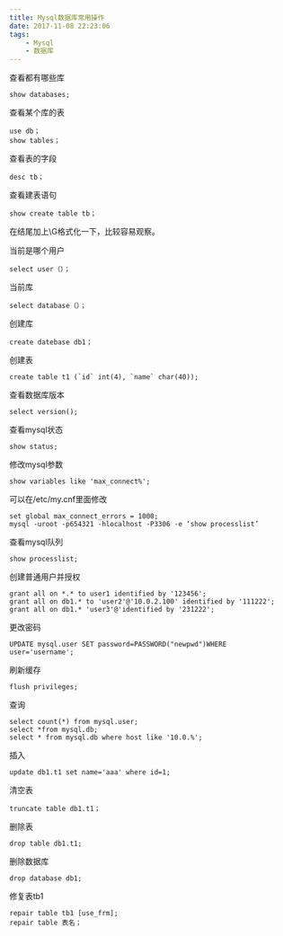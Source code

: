 ```yaml
---
title: Mysql数据库常用操作
date: 2017-11-08 22:23:06
tags:
	- Mysql
	- 数据库
---
```


查看都有哪些库
	
	show databases;

查看某个库的表
	
	use db； 
	show tables；

查看表的字段
	
	desc tb；

查看建表语句
	
	show create table tb；

在结尾加上\G格式化一下，比较容易观察。

<!-- more -->

当前是哪个用户
	
	select user（）；

当前库

	select database（）；

创建库
	
	create datebase db1；

创建表
	
	create table t1 (`id` int(4), `name` char(40));

查看数据库版本
	
	select version();

查看mysql状态
	
	show status;

修改mysql参数
	
	show variables like 'max_connect%';

可以在/etc/my.cnf里面修改

	set global max_connect_errors = 1000;
	mysql -uroot -p654321 -hlocalhost -P3306 -e ‘show processlist’

查看mysql队列
	
	show processlist;

创建普通用户并授权
	
	grant all on *.* to user1 identified by '123456';
	grant all on db1.* to 'user2'@'10.0.2.100' identified by '111222';
	grant all on db1.* 'user3'@'identified by '231222';

更改密码
	
	UPDATE mysql.user SET password=PASSWORD("newpwd")WHERE user='username';

刷新缓存

	flush privileges;


查询

	select count(*) from mysql.user;
	select *from mysql.db;
	select * from mysql.db where host like '10.0.%';

插入
	
	update db1.t1 set name='aaa' where id=1;

清空表
	
	truncate table db1.t1；

删除表
	
	drop table db1.t1;

删除数据库
	
	drop database db1;

修复表tb1
	
	repair table tb1 [use_frm];
	repair table 表名；
